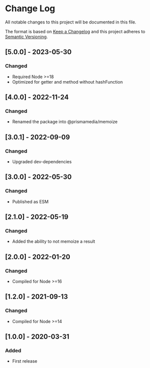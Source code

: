 # Change Log

All notable changes to this project will be documented in this file.

The format is based on [Keep a Changelog](http://keepachangelog.com/)
and this project adheres to [Semantic Versioning](http://semver.org/).

## [5.0.0] - 2023-05-30

### Changed

- Required Node >=18
- Optimized for getter and method without hashFunction

## [4.0.0] - 2022-11-24

### Changed

- Renamed the package into @prismamedia/memoize

## [3.0.1] - 2022-09-09

### Changed

- Upgraded dev-dependencies

## [3.0.0] - 2022-05-30

### Changed

- Published as ESM

## [2.1.0] - 2022-05-19

### Changed

- Added the ability to not memoize a result

## [2.0.0] - 2022-01-20

### Changed

- Compiled for Node >=16

## [1.2.0] - 2021-09-13

### Changed

- Compiled for Node >=14

## [1.0.0] - 2020-03-31

### Added

- First release

